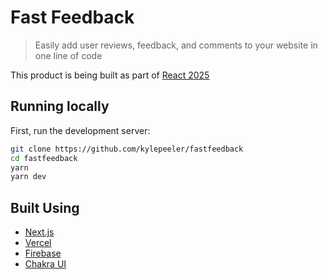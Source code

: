 # Fast Feedback

> Easily add user reviews, feedback, and comments to your website in one line of code

This product is being built as part of [React 2025](https://react2025.com)

## Running locally

First, run the development server:

```bash
git clone https://github.com/kylepeeler/fastfeedback
cd fastfeedback
yarn
yarn dev
```

## Built Using

- [Next.js](https://nextjs.org/)
- [Vercel](https://vercel.com)
- [Firebase](https://firebase.com)
- [Chakra UI](https://chakra-ui.com)
